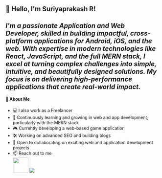 ## **👋 Hello, I'm Suriyaprakash R!**

*I'm a passionate Application and Web Developer, skilled in building impactful, cross-platform applications for Android, iOS, and the web. With expertise in modern technologies like React, JavaScript, and the full MERN stack, I excel at turning complex challenges into simple, intuitive, and beautifully designed solutions. My focus is on delivering high-performance applications that create real-world impact.*
---
#### 🚀 About Me

- 💻 I also work as a Freelancer  
- 🌱 Continuously learning and growing in web and app development, particularly with the MERN stack  
- 🎮 Currently developing a web-based game application  
- 🛠️ Working on advanced SEO and building blogs  
- 💼 Open to collaborating on exciting web and application development projects  
- 📫 Reach out to me<br />
[<img src="https://img.shields.io/badge/LinkedIn-0077B5?style=for-the-badge&logo=linkedin&logoColor=white" height="50px" width="auto" />](https://www.linkedin.com/in/suriya-prakash-r-71b559238/) [<img src="https://img.shields.io/badge/Gmail-D14836?style=for-the-badge&logo=gmail&logoColor=white" />](mailto:suryadr1111@gmail.com?subject=Subject%20Here&body=Body%20text%20here
)

